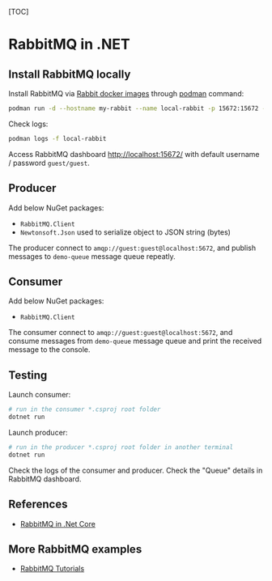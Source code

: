 [TOC]

# RabbitMQ in .NET

## Install RabbitMQ locally

Install RabbitMQ via [Rabbit docker images](https://hub.docker.com/_/rabbitmq) through [podman](https://podman.io/getting-started/installation) command:

```bash
podman run -d --hostname my-rabbit --name local-rabbit -p 15672:15672 -p 5672:5672 rabbitmq:3-management
```

Check logs:
```bash
podman logs -f local-rabbit
```

Access RabbitMQ dashboard <http://localhost:15672/> with default username / password `guest/guest`.


## Producer

Add below NuGet packages:
- `RabbitMQ.Client`
- `Newtonsoft.Json` used to serialize object to JSON string (bytes)

The producer connect to `amqp://guest:guest@localhost:5672`, and publish messages to `demo-queue` message queue repeatly. 


## Consumer

Add below NuGet packages:
- `RabbitMQ.Client`

The consumer connect to `amqp://guest:guest@localhost:5672`, and consume messages from `demo-queue` message queue and print the received message to the console. 

## Testing
Launch consumer:
```bash
# run in the consumer *.csproj root folder
dotnet run
```

Launch producer:
```bash
# run in the producer *.csproj root folder in another terminal
dotnet run
```

Check the logs of the consumer and producer.
Check the "Queue" details in RabbitMQ dashboard.

## References
- [RabbitMQ in .Net Core](https://dotnetcorecentral.com/blog/rabbitmq-in-net-core/)

## More RabbitMQ examples
- [RabbitMQ Tutorials](https://www.rabbitmq.com/getstarted.html)